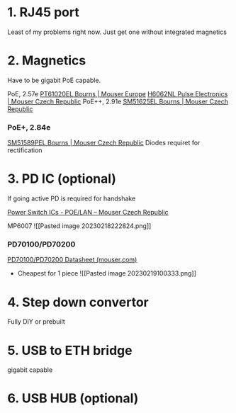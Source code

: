 # 1. RJ45 port
Least of my problems right now.
Just get one without integrated magnetics


# 2. Magnetics
Have to be gigabit PoE capable. 

PoE, 2.57e
[PT61020EL Bourns | Mouser Europe](https://eu.mouser.com/ProductDetail/Bourns/PT61020EL?qs=sohxTYoD%252Bqttdr7IVMiKKg%3D%3D)
[H6062NL Pulse Electronics | Mouser Czech Republic](https://cz.mouser.com/ProductDetail/Pulse-Electronics/H6062NL?qs=hlTQ6wBu%252Bnnq8WII%2F92SGQ%3D%3D)
PoE++, 2.91e
[SM51625EL Bourns | Mouser Czech Republic](https://uk.farnell.com/bourns/sm51625el/xfmr-10-100-1000-base-t-poe-1p/dp/3373359RL)
### PoE+, 2.84e
[SM51589PEL Bourns | Mouser Czech Republic](https://eu.mouser.com/datasheet/2/54/sm51589pel-778121.pdf)
Diodes requiret for rectification



# 3. PD IC (optional)
If going active PD is required for handshake

[Power Switch ICs - POE/LAN – Mouser Czech Republic](https://cz.mouser.com/c/semiconductors/power-management-ics/power-switch-ics-poe-lan/)

MP6007
![[Pasted image 20230218222824.png]]

### PD70100/PD70200
[PD70100/PD70200 Datasheet (mouser.com)](https://cz.mouser.com/datasheet/2/268/PD70100_PD70200_IEEE_802_3afat_Front_End_IC_Datash-2578760.pdf)
- Cheapest for 1 piece
![[Pasted image 20230219100333.png]]


# 4. Step down convertor
Fully DIY or prebuilt
# 5. USB to ETH bridge
gigabit capable
# 6. USB HUB (optional)